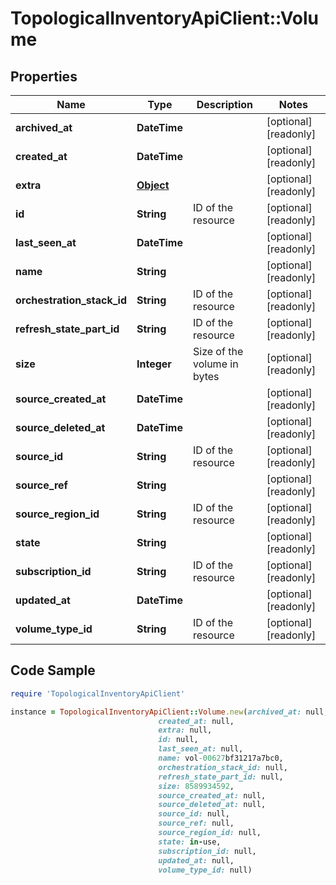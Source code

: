 # TopologicalInventoryApiClient::Volume

## Properties

Name | Type | Description | Notes
------------ | ------------- | ------------- | -------------
**archived_at** | **DateTime** |  | [optional] [readonly] 
**created_at** | **DateTime** |  | [optional] [readonly] 
**extra** | [**Object**](.md) |  | [optional] [readonly] 
**id** | **String** | ID of the resource | [optional] [readonly] 
**last_seen_at** | **DateTime** |  | [optional] [readonly] 
**name** | **String** |  | [optional] [readonly] 
**orchestration_stack_id** | **String** | ID of the resource | [optional] [readonly] 
**refresh_state_part_id** | **String** | ID of the resource | [optional] [readonly] 
**size** | **Integer** | Size of the volume in bytes | [optional] [readonly] 
**source_created_at** | **DateTime** |  | [optional] [readonly] 
**source_deleted_at** | **DateTime** |  | [optional] [readonly] 
**source_id** | **String** | ID of the resource | [optional] [readonly] 
**source_ref** | **String** |  | [optional] [readonly] 
**source_region_id** | **String** | ID of the resource | [optional] [readonly] 
**state** | **String** |  | [optional] [readonly] 
**subscription_id** | **String** | ID of the resource | [optional] [readonly] 
**updated_at** | **DateTime** |  | [optional] [readonly] 
**volume_type_id** | **String** | ID of the resource | [optional] [readonly] 

## Code Sample

```ruby
require 'TopologicalInventoryApiClient'

instance = TopologicalInventoryApiClient::Volume.new(archived_at: null,
                                 created_at: null,
                                 extra: null,
                                 id: null,
                                 last_seen_at: null,
                                 name: vol-00627bf31217a7bc0,
                                 orchestration_stack_id: null,
                                 refresh_state_part_id: null,
                                 size: 8589934592,
                                 source_created_at: null,
                                 source_deleted_at: null,
                                 source_id: null,
                                 source_ref: null,
                                 source_region_id: null,
                                 state: in-use,
                                 subscription_id: null,
                                 updated_at: null,
                                 volume_type_id: null)
```


